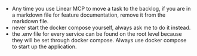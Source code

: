 - Any time you use Linear MCP to move a task to the backlog, if you are in a markdown file for feature documentation, remove it from the markdown file.
- never start the docker compose yourself, always ask me to do it instead.
- the .env file for every service can be found on the root level because they will be set through docker compose. Always use docker compose to start up the application.